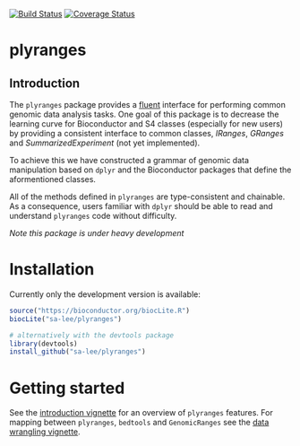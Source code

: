 
<!-- README.md is generated from README.Rmd. Please edit that file -->
[![Build Status](https://travis-ci.org/sa-lee/plyranges.svg?branch=master)](https://travis-ci.org/sa-lee/plyranges) [![Coverage Status](https://img.shields.io/codecov/c/github/sa-lee/plyranges/master.svg)](https://codecov.io/github/sa-lee/plyranges?branch=master)

plyranges
=========

Introduction
------------

The `plyranges` package provides a [fluent](https://en.wikipedia.org/wiki/Fluent_interface) interface for performing common genomic data analysis tasks. One goal of this package is to decrease the learning curve for Bioconductor and S4 classes (especially for new users) by providing a consistent interface to common classes, *IRanges*, *GRanges* and *SummarizedExperiment* (not yet implemented).

To achieve this we have constructed a grammar of genomic data manipulation based on `dplyr` and the Bioconductor packages that define the aformentioned classes.

All of the methods defined in `plyranges` are type-consistent and chainable. As a consequence, users familiar with `dplyr` should be able to read and understand `plyranges` code without difficulty.

*Note this package is under heavy development*

Installation
============

Currently only the development version is available:

``` r
source("https://bioconductor.org/biocLite.R")
biocLite("sa-lee/plyranges")

# alternatively with the devtools package
library(devtools)
install_github("sa-lee/plyranges")
```

Getting started
===============

See the [introduction vignette](articles/introduction-plyranges.md) for an overview of `plyranges` features. For mapping between `plyranges`, `bedtools` and `GenomicRanges` see the [data wrangling vignette](articles/bedtools-examples.md).
